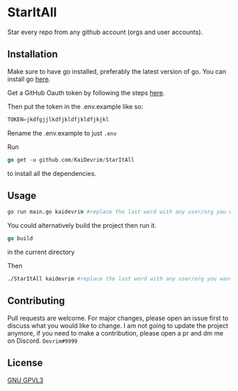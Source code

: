 # StarItAll

Star every repo from any github account (orgs and user accounts).

## Installation

Make sure to have go installed, preferably the latest version of go.
You can install go [here](https://golang.org/doc/install).

Get a GitHub Oauth token by following the steps [here](https://docs.github.com/en/github/authenticating-to-github/creating-a-personal-access-token).

Then put the token in the .env.example like so:

```go
TOKEN=jkdfgjjlkdfjkldfjkldfjkjkl
```

Rename the .env.example to just `.env`

Run

```go
go get -u github.com/KaiDevrim/StarItAll
```

to install all the dependencies.

## Usage

```bash
go run main.go kaidevrim #replace the last word with any user/org you want to star
```

You could alternatively build the project then run it.

```go
go build
```

in the current directory

Then

```bash
./StarItAll kaidevrim #replace the last word with any user/org you want to star
```

## Contributing

Pull requests are welcome. For major changes, please open an issue first to discuss what you would like to change.
I am not going to update the project anymore, if you need to make a contribution, please open a pr and dm me on Discord. `Devrim#9999`

## License

[GNU GPVL3](https://choosealicense.com/licenses/gpl-3.0/)
